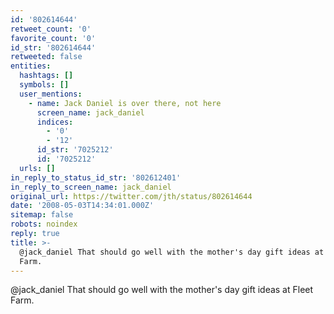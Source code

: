 ```yaml
---
id: '802614644'
retweet_count: '0'
favorite_count: '0'
id_str: '802614644'
retweeted: false
entities:
  hashtags: []
  symbols: []
  user_mentions:
    - name: Jack Daniel is over there, not here
      screen_name: jack_daniel
      indices:
        - '0'
        - '12'
      id_str: '7025212'
      id: '7025212'
  urls: []
in_reply_to_status_id_str: '802612401'
in_reply_to_screen_name: jack_daniel
original_url: https://twitter.com/jth/status/802614644
date: '2008-05-03T14:34:01.000Z'
sitemap: false
robots: noindex
reply: true
title: >-
  @jack_daniel That should go well with the mother's day gift ideas at Fleet
  Farm.
---
```


@jack_daniel That should go well with the mother's day gift ideas at Fleet Farm.